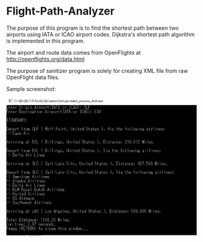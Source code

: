 # Flight-Path-Analyzer
The purpose of this program is to find the shortest path between two airports using IATA or ICAO airport codes. Dijkstra's shortest path algorithm is implemented in this program.

The airport and route data comes from OpenFlights at http://openflights.org/data.html

The purpose of sanitizer program is solely for creating XML file from raw OpenFlight data files.

Sample screenshot:

![samplescreenshot](https://raw.githubusercontent.com/JasonZell/Flight-Path-Analyzer/master/sampleScreenshot/samplescreen.png)
